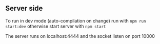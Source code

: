 ## Server side

To run in dev mode (auto-compilation on change) run with `npm run start:dev` otherwise start server with `npm start`

The server runs on localhost:4444 and the socket listen on port 10000
